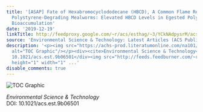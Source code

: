 ```yaml
---
title: '[ASAP] Fate of Hexabromocyclododecane (HBCD), A Common Flame Retardant, In
  Polystyrene-Degrading Mealworms: Elevated HBCD Levels in Egested Polymer but No
  Bioaccumulation'
date: '2019-12-19'
linkTitle: http://feedproxy.google.com/~r/acs/esthag/~3/YCkNAdpysrM/acs.est.9b06501
source: 'Environmental Science & Technology: Latest Articles (ACS Publications)'
description: '<p><img src="https://achs-prod.literatumonline.com/na101/home/literatum/publisher/achs/journals/content/esthag/0/esthag.ahead-of-print/acs.est.9b06501/20191219/images/medium/es9b06501_0005.gif"
  alt="TOC Graphic"/></p><div><cite>Environmental Science & Technology</cite></div><div>DOI:
  10.1021/acs.est.9b06501</div><img src="http://feeds.feedburner.com/~r/acs/esthag/~4/YCkNAdpysrM"
  height="1" width="1" ...'
disable_comments: true
---
```

<p><img src="https://achs-prod.literatumonline.com/na101/home/literatum/publisher/achs/journals/content/esthag/0/esthag.ahead-of-print/acs.est.9b06501/20191219/images/medium/es9b06501_0005.gif" alt="TOC Graphic"/></p><div><cite>Environmental Science & Technology</cite></div><div>DOI: 10.1021/acs.est.9b06501</div><img src="http://feeds.feedburner.com/~r/acs/esthag/~4/YCkNAdpysrM" height="1" width="1" ...